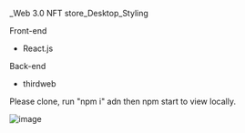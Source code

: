 _Web 3.0 NFT store_Desktop_Styling

Front-end

- React.js

Back-end

- thirdweb

Please clone, run "npm i" adn then npm start to view locally. 

![image](https://user-images.githubusercontent.com/90621208/148529997-cc668b0e-cb68-4400-8543-5f86829d0700.png)

